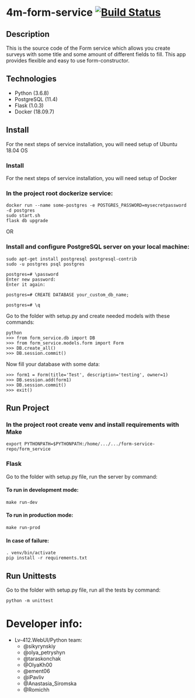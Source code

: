 # 4m-form-service  [![Build Status](https://travis-ci.org/lv-412-python/form-service-repo.svg?branch=develop)](https://travis-ci.org/lv-412-python/form-service-repo)

## Description
This is the source code of the Form service which allows you create surveys with some title and some amount of different fields to fill. This app provides flexible and easy to use form-constructor.

## Technologies
* Python (3.6.8)
* PostgreSQL (11.4)
* Flask (1.0.3)
* Docker (18.09.7)

## Install
For the next steps of service installation, you will need setup of Ubuntu 18.04 OS

### Install
For the next steps of service installation, you will need setup of Docker

### In the project root dockerize service:

```
docker run --name some-postgres -e POSTGRES_PASSWORD=mysecretpassword -d postgres
sudo start.sh
flask db upgrade
```

OR

### Install and configure PostgreSQL server on your local machine:
```
sudo apt-get install postgresql postgresql-contrib
sudo -u postgres psql postgres

postgres=# \password
Enter new password:
Enter it again:

postgres=# CREATE DATABASE your_custom_db_name;

postgres=# \q
```

Go to the folder with setup.py and create needed models with these commands:
```
python
>>> from form_service.db import DB
>>> from form_service.models.form import Form
>>> DB.create_all()
>>> DB.session.commit()
```
Now fill your database with some data:
```
>>> form1 = Form(title='Test', description='testing', owner=1)
>>> DB.session.add(form1)
>>> DB.session.commit()
>>> exit()
```

## Run Project
### In the project root create venv and install requirements with Make
```
export PYTHONPATH=$PYTHONPATH:/home/.../.../form-service-repo/form_service
```
### Flask
Go to the folder with setup.py file, run the server by command:
#### To run in development mode:
```
make run-dev
```
#### To run in production mode:
```
make run-prod
```
#### In case of failure:
```
. venv/bin/activate
pip install -r requirements.txt
```

## Run Unittests
Go to the folder with setup.py file, run all the tests by command:
```
python -m unittest
```

# Developer info:
  * Lv-412.WebUI/Python team:
    - @sikyrynskiy
    - @olya_petryshyn
    - @taraskonchak
    - @OlyaKh00
    - @ement06
    - @iPavliv
    - @Anastasia_Siromska
    - @Romichh
